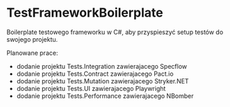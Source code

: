 # TestFrameworkBoilerplate
Boilerplate testowego frameworku w C#, aby przyspieszyć setup testów do swojego projektu.

Planowane prace:
- dodanie projektu Tests.Integration zawierajacego Specflow
- dodanie projektu Tests.Contract zawierajacego Pact.io
- dodanie projektu Tests.Mutation zawierajacego Stryker.NET
- dodanie projektu Tests.UI zawierajacego Playwright
- dodanie projektu Tests.Performance zawierajacego NBomber
